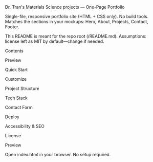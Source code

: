 Dr. Tran's Materials Science projects — One-Page Portfolio

Single-file, responsive portfolio site (HTML + CSS only). No build tools. Matches the sections in your mockups: Hero, About, Projects, Contact, Footer.

This README is meant for the repo root (/README.md).
Assumptions: license left as MIT by default—change if needed.

Contents

Preview

Quick Start

Customize

Project Structure

Tech Stack

Contact Form

Deploy

Accessibility & SEO

License

Preview

Open index.html in your browser. No setup required.
